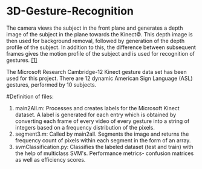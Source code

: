 # 3D-Gesture-Recognition
The camera views the subject in the front plane and generates a depth image of the subject in the plane towards the Kinect&copy;. This depth image is then used for background removal, followed by generation of the depth profile of the subject. In addition to this, the difference between subsequent frames gives the motion profile of the subject and is used for recognition of gestures. [[1]](http://ieeexplore.ieee.org/abstract/document/6144864/) 

The Microsoft Research Cambridge-12 Kinect gesture data set has been used for this project. There are 12 dynamic American Sign Language (ASL) gestures, performed by 10 subjects.

#Definition of files:
  1. main2All.m: Processes and creates labels for the Microsoft Kinect dataset. A label is generated for each entry which is obtained by converting each frame of every video of every gesture into a string of integers based on a frequency distribution of the pixels.
  2. segment3.m: Called by main2all. Segments the image and returns the frequency count of pixels within each segment in the form of an array.
  3. svmClassification.py: Classifies the labeled dataset (test and train) with the help of multiclass SVM's. Performance metrics- confusion matrices as well as efficiency scores. 
